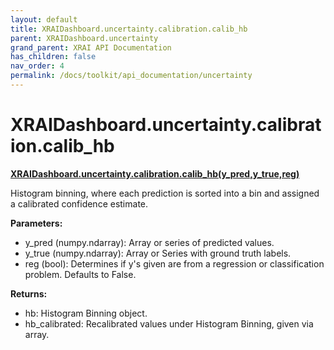 ```yaml
---
layout: default
title: XRAIDashboard.uncertainty.calibration.calib_hb
parent: XRAIDashboard.uncertainty
grand_parent: XRAI API Documentation
has_children: false
nav_order: 4
permalink: /docs/toolkit/api_documentation/uncertainty
---
```


# XRAIDashboard.uncertainty.calibration.calib_hb
**[XRAIDashboard.uncertainty.calibration.calib_hb(y_pred,y_true,reg)](https://github.com/gaberamolete/XRAIDashboard/blob/main/uncertainty/calibration.py)**


Histogram binning, where each prediction is sorted into a bin and assigned a calibrated confidence estimate.


**Parameters:**
- y_pred (numpy.ndarray): Array or series of predicted values.
- y_true (numpy.ndarray): Array or Series with ground truth labels.
- reg (bool): Determines if y's given are from a regression or classification problem. Defaults to False.

**Returns:**
- hb: Histogram Binning object.
- hb_calibrated: Recalibrated values under Histogram Binning, given via array.
